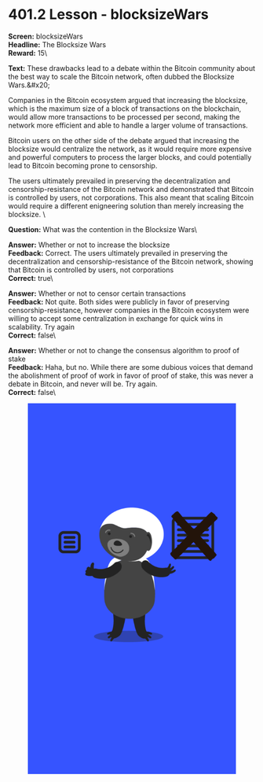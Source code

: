 # 401.2 Lesson - blocksizeWars

**Screen:** blocksizeWars\
**Headline:** The Blocksize Wars\
**Reward:** 15\

**Text:** These drawbacks lead to a debate within the Bitcoin community about the best way to scale the Bitcoin network, often dubbed the Blocksize Wars.&amp;#x20;

Companies in the Bitcoin ecosystem argued that increasing the blocksize, which is the maximum size of a block of transactions on the blockchain, would allow more transactions to be processed per second, making the network more efficient and able to handle a larger volume of transactions.

Bitcoin users on the other side of the debate argued that increasing the blocksize would centralize the network, as it would require more expensive and powerful computers to process the larger blocks, and could potentially lead to Bitcoin becoming prone to censorship.

The users ultimately prevailed in preserving the decentralization and censorship-resistance of the Bitcoin network and demonstrated that Bitcoin is controlled by users, not corporations. This also meant that scaling Bitcoin would require a different enigneering solution than merely increasing the blocksize.
\

**Question:** What was the contention in the Blocksize Wars\

**Answer:** Whether or not to increase the blocksize\
**Feedback:** Correct. The users ultimately prevailed in preserving the decentralization and censorship-resistance of the Bitcoin network, showing that Bitcoin is controlled by users, not corporations\
**Correct:** true\

**Answer:** Whether or not to censor certain transactions\
**Feedback:** Not quite. Both sides were publicly in favor of preserving censorship-resistance, however companies in the Bitcoin ecosystem were willing to accept some centralization in exchange for quick wins in scalability. Try again\
**Correct:** false\

**Answer:** Whether or not to change the consensus algorithm to proof of stake\
**Feedback:** Haha, but no. While there are some dubious voices that demand the abolishment of proof of work in favor of proof of stake, this was never a debate in Bitcoin, and never will be. Try again.\
**Correct:** false\


<figure><img src="../.gitbook/assets/401-02.png" alt=""><figcaption></figcaption></figure>

